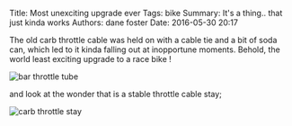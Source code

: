 Title: Most unexciting upgrade ever
Tags: bike
Summary: It's a thing.. that just kinda works
Authors: dane foster
Date: 2016-05-30 20:17

The old carb throttle cable was held on with a cable tie and a bit of soda can, which led to it kinda falling out at inopportune moments. Behold, the world least exciting upgrade to a race bike !

![bar throttle tube]({photo}throttle-tube/throttletube.JPG)

and look at the wonder that is a stable throttle cable stay;


![carb throttle stay]({photo}throttle-tube/carb-throttle.JPG)

